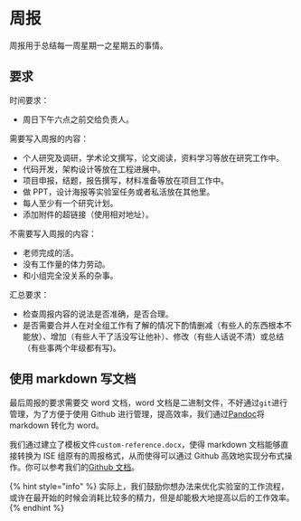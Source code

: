 # 周报

周报用于总结每一周星期一之星期五的事情。

## 要求

时间要求：

* 周日下午六点之前交给负责人。

需要写入周报的内容：

* 个人研究及调研，学术论文撰写，论文阅读，资料学习等放在研究工作中。
* 代码开发，架构设计等放在工程进展中。
* 项目申报，结题，报告撰写，材料准备等放在项目工作中。
* 做 PPT，设计海报等实验室任务或者私活放在其他里。
* 每人至少有一个研究计划。
* 添加附件的超链接（使用相对地址）。

不需要写入周报的内容：

* 老师完成的活。
* 没有工作量的体力劳动。
* 和小组完全没关系的杂事。

汇总要求：

* 检查周报内容的说法是否准确，是否合理。
* 是否需要合并人在对全组工作有了解的情况下酌情删减（有些人的东西根本不能放）、增加（有些人干了活没写让他补）、修改（有些人话说不清）或总结（有些事两个年级都有写)。

## 使用 markdown 写文档

最后周报的要求需要交 word 文档，word 文档是二进制文件，不好通过`git`进行管理，为了方便于使用 Github 进行管理，提高效率，我们通过[Pandoc](https://github.com/jgm/pandoc)将 markdown 转化为 word。

我们通过建立了模板文件`custom-reference.docx`，使得 markdown 文档能够直接转换为 ISE 组原有的周报格式，从而使得可以通过 Github 高效地实现分布式操作。你可以参考我们的[Github 文档](https://github.com/shejialuo/ISE21_Weekly)。

{% hint style="info" %}
实际上，我们鼓励你想办法来优化实验室的工作流程，或许在最开始的时候会消耗比较多的精力，但是却能极大地提高以后的工作效率。
{% endhint %}
